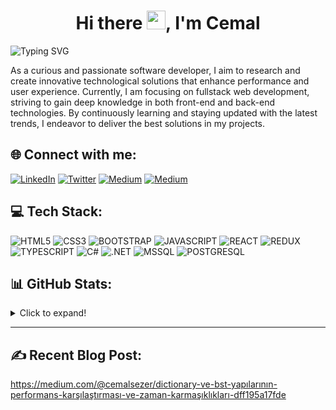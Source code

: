 
<h1 align="center">Hi there <img src="https://user-images.githubusercontent.com/53148314/120832912-d7576900-c569-11eb-8de9-71da3412c259.gif" height="30">, I'm Cemal</h1>

<p align="">
  <img src="https://readme-typing-svg.herokuapp.com?font=Fira+Code&size=24&pause=1000&color=00C6FF&background=FFFFFF00&width=435&lines=Software+Developer" alt="Typing SVG">
</p>

As a curious and passionate software developer, I aim to research and create innovative technological solutions that enhance performance and user experience. Currently, I am focusing on fullstack web development, striving to gain deep knowledge in both front-end and back-end technologies. By continuously learning and staying updated with the latest trends, I endeavor to deliver the best solutions in my projects.



## 🌐 Connect with me:
<p align="">
  <a href="https://linkedin.com/in/cemal-sezer"><img src="https://img.shields.io/badge/LinkedIn-%230077B5.svg?logo=linkedin&logoColor=white" alt="LinkedIn"></a>
    <a href="https://twitter.com/cemalsezerx"><img src="https://img.shields.io/badge/X-black.svg?logo=X&logoColor=white" alt="Twitter"></a>
  <a href="https://medium.com/@cemalsezer"><img src="https://img.shields.io/badge/Medium-12100E?logo=medium&logoColor=white" alt="Medium"></a>
  <a href="https://leetcode.com/u/cemalsezer/"><img src="https://img.shields.io/badge/LeetCode-000000?logo=LeetCode&logoColor=#d16c06" alt="Medium"></a>



</p>

## 💻 Tech Stack:
<p align="">
  <img src="https://img.shields.io/badge/html5-%23E34F26.svg?style=for-the-badge&logo=html5&logoColor=white" alt="HTML5">

  <img src="https://img.shields.io/badge/css3-%231572B6.svg?style=for-the-badge&logo=css3&logoColor=white" alt="CSS3">

  <img src="https://img.shields.io/badge/bootstrap-%238511FA.svg?style=for-the-badge&logo=bootstrap&logoColor=white" alt="BOOTSTRAP">

   <img src="https://img.shields.io/badge/JavaScript-323330?style=for-the-badge&logo=javascript&logoColor=F7DF1E" alt="JAVASCRIPT">
  
  <img src="https://img.shields.io/badge/react-%23007ACC.svg?style=for-the-badge&logo=react&logoColor=white" alt="REACT">

  <img src="https://img.shields.io/badge/redux-%23593d88.svg?style=for-the-badge&logo=redux&logoColor=white" alt="REDUX">


  <img src="https://img.shields.io/badge/typescript-%23007ACC.svg?style=for-the-badge&logo=typescript&logoColor=white" alt="TYPESCRIPT">

  <img src="https://img.shields.io/badge/c%23-%23239120.svg?style=for-the-badge&logo=csharp&logoColor=white" alt="C#">

  <img src="https://img.shields.io/badge/.NET-5C2D91?style=for-the-badge&logo=.net&logoColor=white" alt=".NET">

  <img src="https://img.shields.io/badge/Microsoft%20SQL%20Server-CC2927?style=for-the-badge&logo=microsoft%20sql%20server&logoColor=white" alt="MSSQL">

  <img src="https://img.shields.io/badge/postgres-%23316192.svg?style=for-the-badge&logo=postgresql&logoColor=white" alt="POSTGRESQL">


</p>

## 📊 GitHub Stats:
<details>
  <summary>Click to expand!</summary>
   <img src="https://github-readme-streak-stats.herokuapp.com/?user=cemalsezer&theme=gotham&hide_border=true" alt="GitHub Streak">
    <img src="https://github-readme-stats.vercel.app/api/top-langs/?username=cemalsezer&theme=gotham&hide_border=true&include_all_commits=false&count_private=false&layout=compact" alt="Top Languages">
    
  <p align="center">
  <!-- <img src="https://github-readme-stats.vercel.app/api?username=cemalsezer&theme=gotham&hide_border=true&include_all_commits=false&count_private=false" alt="GitHub Stats">
    <br/> -->
    <br/>
   <img src="https://visitcount.itsvg.in/api?id=cemalsezer&icon=0&color=1" alt="Profile Visit Count">
  </p> 
</details>

---

## ✍️ Recent Blog Post: 
https://medium.com/@cemalsezer/dictionary-ve-bst-yapılarının-performans-karşılaştırması-ve-zaman-karmaşıklıkları-dff195a17fde
